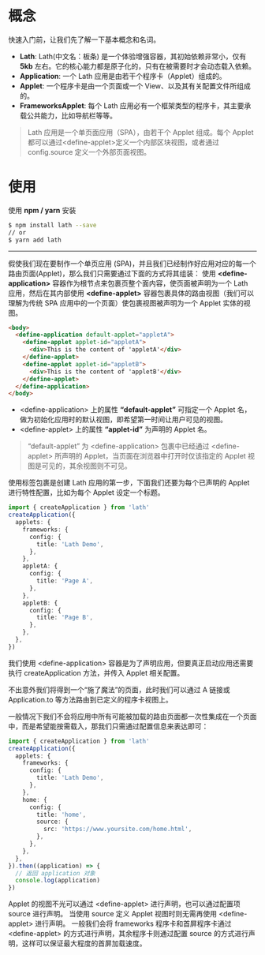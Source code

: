 # 概念

快速入门前，让我们先了解一下基本概念和名词。

- **Lath**: Lath(中文名：板条) 是一个体验增强容器，其初始依赖非常小，仅有 <b>5kb</b> 左右。它的核心能力都是原子化的，只有在被需要时才会动态载入依赖。
- **Application**: 一个 Lath 应用是由若干个程序卡（Applet）组成的。
- **Applet**: 一个程序卡是由一个页面或一个 View、以及其有关配置文件所组成的。
- **FrameworksApplet**: 每个 Lath 应用必有一个框架类型的程序卡，其主要承载公共能力，比如导航栏等等。

> Lath 应用是一个单页面应用（SPA），由若干个 Applet 组成。每个 Applet 都可以通过&lt;define-applet>定义一个内部区块视图，或者通过 config.source 定义一个外部页面视图。

# 使用

使用 **npm / yarn** 安装

```bash
$ npm install lath --save
// or
$ yarn add lath
```

---

假使我们现在要制作一个单页应用 (SPA)，并且我们已经制作好应用对应的每一个路由页面(Applet)，那么我们只需要通过下面的方式将其组装：
使用 **&lt;define-application>** 容器作为根节点来包裹页整个面内容，使页面被声明为一个 Lath 应用，然后在其内部使用 **&lt;define-applet>** 容器包裹具体的路由视图（我们可以理解为传统 SPA 应用中的一个页面）使包裹视图被声明为一个 Applet 实体的视图。

```html
<body>
  <define-application default-applet="appletA">
    <define-applet applet-id="appletA">
      <div>This is the content of 'appletA'</div>
    </define-applet>
    <define-applet applet-id="appletB">
      <div>This is the content of 'appletB'</div>
    </define-applet>
  </define-application>
</body>
```

- &lt;define-application> 上的属性 <b>“default-applet”</b> 可指定一个 Applet 名，做为初始化应用时的默认视图，即希望第一时间让用户可见的视图。
- &lt;define-applet> 上的属性 <b>“applet-id”</b> 为声明的 Applet 名。

> “default-applet” 为 &lt;define-application> 包裹中已经通过 &lt;define-applet> 所声明的 Applet，当页面在浏览器中打开时仅该指定的 Applet 视图是可见的，其余视图则不可见。

使用标签包裹是创建 Lath 应用的第一步，下面我们还要为每个已声明的 Applet 进行特性配置，比如为每个 Applet 设定一个标题。

```ts
import { createApplication } from 'lath'
createApplication({
  applets: {
    frameworks: {
      config: {
        title: 'Lath Demo',
      },
    },
    appletA: {
      config: {
        title: 'Page A',
      },
    },
    appletB: {
      config: {
        title: 'Page B',
      },
    },
  },
})
```

我们使用 &lt;define-application> 容器是为了声明应用，但要真正启动应用还需要执行 <a to-applet="docs?id=install" clone-as="popDoc">createApplication</a> 方法，并传入 Applet 相关配置。

不出意外我们将得到一个“施了魔法”的页面，此时我们可以通过 A 链接或 <a to-applet="docs?id=api_application_to" clone-as="popDoc">Application.to</a> 等方法路由到已定义的程序卡视图上。

一般情况下我们不会将应用中所有可能被加载的路由页面都一次性集成在一个页面中，而是希望能按需载入，那我们只需通过配置信息来表达即可：

```ts
import { createApplication } from 'lath'
createApplication({
  applets: {
    frameworks: {
      config: {
        title: 'Lath Demo',
      },
    },
    home: {
      config: {
        title: 'home',
        source: {
          src: 'https://www.yoursite.com/home.html',
        },
      },
    },
  },
}).then((application) => {
  // 返回 application 对象
  console.log(application)
})
```

Applet 的视图不光可以通过 &lt;define-applet> 进行声明，也可以通过配置项 <a to-applet="docs?id=source" clone-as="popDoc">source</a> 进行声明。
当使用 source 定义 Applet 视图时则无需再使用 &lt;define-applet> 进行声明。
一般我们会将 frameworks 程序卡和首屏程序卡通过 &lt;define-applet> 的方式进行声明，其余程序卡则通过配置 source 的方式进行声明，这样可以保证最大程度的首屏加载速度。
